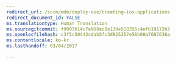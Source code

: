 ```yaml
---
redirect_url: /sccm/mdm/deploy-use/creating-ios-applications
redirect_document_id: FALSE
ms.translationtype: Human Translation
ms.sourcegitcommit: f9097014c7e988ec8e139e518355c4efb19172b3
ms.openlocfilehash: c3f5c50443cdab5fc3d925357e56b00a7687636a
ms.contentlocale: ko-kr
ms.lasthandoff: 03/04/2017

---
```


